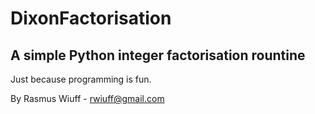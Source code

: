 # DixonFactorisation
 ## A simple Python integer factorisation rountine
Just because programming is fun.

By Rasmus Wiuff - rwiuff@gmail.com
